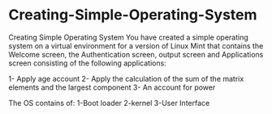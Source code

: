 # Creating-Simple-Operating-System


Creating Simple Operating System  You have created a simple operating system on a virtual environment for 
a version of Linux Mint that contains the Welcome screen, the Authentication screen, output screen and 
Applications screen consisting of the following applications: 

1- Apply age account
2- Apply the calculation of the sum of the matrix elements and the largest component 
3- An account for power 


The OS contains of: 1-Boot loader 2-kernel 3-User Interface
